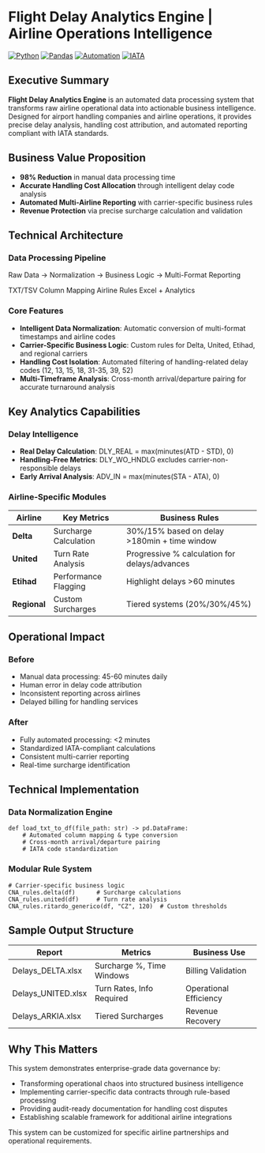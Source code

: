 # Flight Delay Analytics Engine | Airline Operations Intelligence

[![Python](https://img.shields.io/badge/Python-3.9+-3776AB?style=for-the-badge&logo=python&logoColor=white)](https://www.python.org/)
[![Pandas](https://img.shields.io/badge/Pandas-Data_Processing-150458?style=for-the-badge&logo=pandas&logoColor=white)](https://pandas.pydata.org/)
[![Automation](https://img.shields.io/badge/Excel-Report_Generation-217346?style=for-the-badge&logo=microsoftexcel&logoColor=white)](https://www.python.org/)
[![IATA](https://img.shields.io/badge/IATA_Standards-Compliant-blue?style=for-the-badge)]()

## Executive Summary

**Flight Delay Analytics Engine** is an automated data processing system that transforms raw airline operational data into actionable business intelligence. Designed for airport handling companies and airline operations, it provides precise delay analysis, handling cost attribution, and automated reporting compliant with IATA standards.

## Business Value Proposition

- **98% Reduction** in manual data processing time
- **Accurate Handling Cost Allocation** through intelligent delay code analysis  
- **Automated Multi-Airline Reporting** with carrier-specific business rules
- **Revenue Protection** via precise surcharge calculation and validation

## Technical Architecture

### Data Processing Pipeline
Raw Data     → Normalization     → Business Logic     → Multi-Format Reporting

TXT/TSV       Column Mapping      Airline Rules        Excel + Analytics

### Core Features
- **Intelligent Data Normalization**: Automatic conversion of multi-format timestamps and airline codes
- **Carrier-Specific Business Logic**: Custom rules for Delta, United, Etihad, and regional carriers
- **Handling Cost Isolation**: Automated filtering of handling-related delay codes (12, 13, 15, 18, 31-35, 39, 52)
- **Multi-Timeframe Analysis**: Cross-month arrival/departure pairing for accurate turnaround analysis

## Key Analytics Capabilities

### Delay Intelligence
- **Real Delay Calculation**: DLY_REAL = max(minutes(ATD - STD), 0)
- **Handling-Free Metrics**: DLY_WO_HNDLG excludes carrier-non-responsible delays
- **Early Arrival Analysis**: ADV_IN = max(minutes(STA - ATA), 0)

### Airline-Specific Modules

| Airline | Key Metrics | Business Rules |
|---------|-------------|----------------|
| **Delta** | Surcharge Calculation | 30%/15% based on delay >180min + time window |
| **United** | Turn Rate Analysis | Progressive % calculation for delays/advances |
| **Etihad** | Performance Flagging | Highlight delays >60 minutes |
| **Regional** | Custom Surcharges | Tiered systems (20%/30%/45%) |

## Operational Impact

### Before
- Manual data processing: 45-60 minutes daily
- Human error in delay code attribution
- Inconsistent reporting across airlines
- Delayed billing for handling services

### After  
- Fully automated processing: <2 minutes
- Standardized IATA-compliant calculations
- Consistent multi-carrier reporting
- Real-time surcharge identification

## Technical Implementation

### Data Normalization Engine
```
def load_txt_to_df(file_path: str) -> pd.DataFrame:
    # Automated column mapping & type conversion
    # Cross-month arrival/departure pairing
    # IATA code standardization
```

### Modular Rule System
```
# Carrier-specific business logic
CNA_rules.delta(df)      # Surcharge calculations
CNA_rules.united(df)     # Turn rate analysis  
CNA_rules.ritardo_generico(df, "CZ", 120)  # Custom thresholds
```

## Sample Output Structure

| Report | Metrics | Business Use |
|--------|---------|--------------|
| Delays_DELTA.xlsx | Surcharge %, Time Windows | Billing Validation |
| Delays_UNITED.xlsx | Turn Rates, Info Required | Operational Efficiency |
| Delays_ARKIA.xlsx | Tiered Surcharges | Revenue Recovery |

## Why This Matters

This system demonstrates enterprise-grade data governance by:
- Transforming operational chaos into structured business intelligence
- Implementing carrier-specific data contracts through rule-based processing
- Providing audit-ready documentation for handling cost disputes
- Establishing scalable framework for additional airline integrations

This system can be customized for specific airline partnerships and operational requirements.
